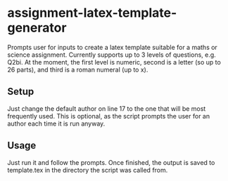 # assignment-latex-template-generator
Prompts user for inputs to create a latex template suitable for a maths or science assignment. Currently supports up to 3 levels of questions, e.g. Q2bi. At the moment, the first level is numeric, second is a letter (so up to 26 parts), and third is a roman numeral (up to x).

## Setup
Just change the default author on line 17 to the one that will be most frequently used. This is optional, as the script prompts the user for an author each time it is run anyway.

## Usage
Just run it and follow the prompts. Once finished, the output is saved to template.tex in the directory the script was called from.
